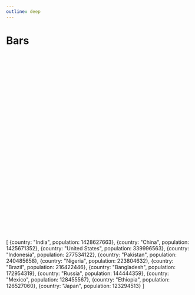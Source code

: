 ```yaml
---
outline: deep
---
```


# Bars

<!--
<g g-bind:transform="$$.rotate(360/data.length * n - 90 + 360/data.length/2, 250,250)">
        <text
           alignment-baseline="middle"
           font-size="12"
           y="250"  
           g-bind:x="260 + (170 * (population / data.$max('population')))"
           transform="scale(1,1)"
           g-content="country"></text>
      </g>
-->

<g-composer style="width: 500px">
  <svg viewBox="0 0 500 500">
    <defs g-for="({country, population}, n) of data">
      <g g-bind:transform="$$.translate(
                             Object.values(
                               $.polar2cartesian(250, 
                                                 250, 
                                                 170 * population / data.$max('population')+ 10,
                                                 360/data.length * n + 360/data.length/2
                              )
                             )
                            )">
        <g g-bind:transform="$$.rotate(360/data.length * n + (360/data.length * n < 180 ? -70:110))"
           g-bind:text-anchor="360/data.length * n >= 180 ? 'end' : ''">
          <text alignment-baseline="middle" font-size="12" g-content="country"></text>
        </g>
      </g>
      <path g-bind:d="$$.circleSlice( 250, 
                                      250, 
                                      170 * (population / data.$max('population')),
                                      360/data.length, 
                                      360/data.length * n
                                    )" 
         fill="red" stroke="white" stroke-width="1"/>
    </defs>
  </svg>
  <g-script type="plugin" src="http://localhost:63342/graphane/src/plugins/shapes.js"></g-script>
  <g-script type="data">[
    {country: "India", population:	1428627663},
    {country: "China", population:	1425671352},
    {country: "United States", population: 339996563},
    {country: "Indonesia", population:	277534122},
    {country: "Pakistan", population:	240485658},
    {country: "Nigeria", population:	223804632},
    {country: "Brazil", population:	216422446},
    {country: "Bangladesh", population:	172954319},
    {country: "Russia", population:	144444359},
    {country: "Mexico", population:	128455567},
    {country: "Ethiopia", population:	126527060},
    {country: "Japan", population:	123294513}
  ]</g-script>
</g-composer>
